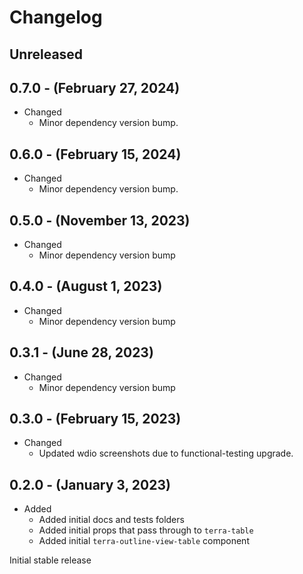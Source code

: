 # Changelog

## Unreleased

## 0.7.0 - (February 27, 2024)

* Changed
  * Minor dependency version bump.

## 0.6.0 - (February 15, 2024)

* Changed
  * Minor dependency version bump.

## 0.5.0 - (November 13, 2023)

* Changed
  * Minor dependency version bump

## 0.4.0 - (August 1, 2023)

* Changed
  * Minor dependency version bump

## 0.3.1 - (June 28, 2023)

* Changed
  * Minor dependency version bump

## 0.3.0 - (February 15, 2023)

* Changed
  * Updated wdio screenshots due to functional-testing upgrade.

## 0.2.0 - (January 3, 2023)

* Added
  * Added initial docs and tests folders
  * Added initial props that pass through to `terra-table`
  * Added initial `terra-outline-view-table` component

Initial stable release
